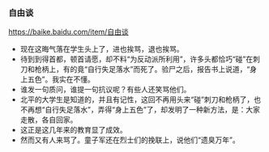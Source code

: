 ### 自由谈
https://baike.baidu.com/item/自由谈
- 现在这晦气落在学生头上了，进也挨骂，退也挨骂。
- 待到到得首都，顿首请愿，却不料“为反动派所利用”，许多头都恰巧“碰”在刺刀和枪柄上，有的竟“自行失足落水”而死了。验尸之后，报告书上说道，“身上五色”。我实在不懂。
- 谁发一句质问，谁提一句抗议呢？有些人还笑骂他们。
- 北平的大学生是知道的，并且有记性，这回不再用头来“碰”刺刀和枪柄了，也不再想“自行失足落水”，弄得“身上五色”了，却发明了一种新方法，是：大家走散，各自回家。
- 这正是这几年来的教育显了成效。
- 然而又有人来骂了。童子军还在烈士们的挽联上，说他们“遗臭万年”。